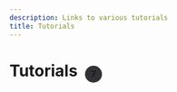 ```yaml
---
description: Links to various tutorials
title: Tutorials
---
```

<style>
    h1{ 
        position: relative;
    }
    .counter{
        position: absolute;
        display: inline-grid;
        place-content: center;
        font-size: 15px;
        width: 30px;
        height: 30px;
        border-radius: 40px;
        background-color: #313136;
        top: .5rem;
    }
</style>

# Tutorials &nbsp; <span class="counter">7</span>

<Embed url="https://memphis.dev/blog/connect-memphis-as-an-argo-event-source/"/>

<Embed url="https://memphis.dev/blog/supabase-cdc-webhooks-to-memphis-rest-gateway/" />

<Embed url="https://dev.to/obumnwabude/how-to-build-a-real-time-app-with-nestjs-and-memphis-broker-27fm" />

<Embed url="https://memphis.dev/blog/how-to-integrate-posthog-with-memphis-dev/"/>

<Embed url="https://memphis.dev/blog/part-1-integrating-debezium-server-and-memphis-dev-for-streaming-change-data-capture-cdc-events/" />

<Embed url="https://memphis.dev/blog/part-2-change-data-capture-cdc-for-mongodb-with-debezium-and-memphis-dev/"/>

<Embed url="https://memphis.dev/blog/part-3-transforming-mongodb-cdc-event-messages/"/>
